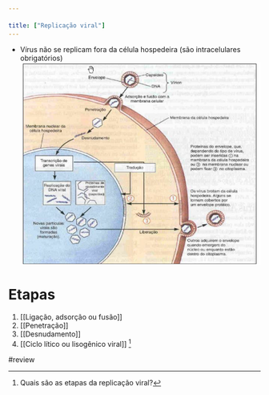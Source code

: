 ```yaml
---

title: ["Replicação viral"]
---
```

+ Vírus não se replicam fora da célula hospedeira (são intracelulares obrigatórios)
![Pasted image 20210402165441.png](Pasted%20image%2020210402165441.png)

# Etapas
1. [[Ligação, adsorção ou fusão]]
2. [[Penetração]]
3. [[Desnudamento]]
4. [[Ciclo lítico ou lisogênico viral]] [^973630]

[^973630]: Quais são as etapas da replicação viral?

#review 
